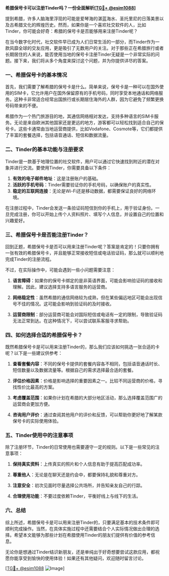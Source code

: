 **希腊保号卡可以注册Tinder吗？一份全面解析[[TG💪+ @esim1088](https://t.me/s/esim1088)]**

提到希腊，许多人脑海里浮现的可能是爱琴海的湛蓝海水、圣托里尼的日落美景以及古希腊文化的辉煌历史。然而，如果你是一个喜欢社交软件的人，比如Tinder，你可能会好奇：希腊的保号卡是否能够用来注册Tinder呢？

在当今数字化时代，社交软件早已成为人们日常生活的一部分，而Tinder作为一款风靡全球的交友应用，更是吸引了无数用户的关注。对于那些正在希腊旅行或者长期居住的人来说，能否使用当地的保号卡注册Tinder无疑是一个非常实际的问题。接下来，我们将从多个角度来探讨这个问题，并为你提供详尽的答案。

### 一、希腊保号卡的基本情况

首先，我们需要了解希腊的保号卡是什么。简单来说，保号卡是一种可以在国外使用的SIM卡，它允许用户在国外保留原有的手机号码，同时享受本地通话和网络服务。这种卡非常适合经常出国旅行或长期居住海外的人群，因为它避免了频繁更换号码带来的不便。

希腊作为一个热门旅游目的地，其通信网络相对发达，支持多种语言的SIM卡服务。无论是来自欧洲其他国家还是更远的地方，游客都可以轻松找到适合自己的保号卡。这些卡通常由当地运营商提供，比如Vodafone、Cosmote等，它们都提供了丰富的套餐选择，包括语音通话、短信和数据流量。

### 二、Tinder的基本功能与注册要求

Tinder是一款基于地理位置的社交软件，用户可以通过它快速找到附近的潜在对象并进行交流。要使用Tinder，你需要具备以下条件：

1. **有效的电子邮件地址**：这是注册账户的基础。
2. **活跃的手机号码**：Tinder需要验证你的手机号码，以确保账户的真实性。
3. **稳定的互联网连接**：无论是Wi-Fi还是移动数据，都需要保证良好的网络环境。

在注册过程中，Tinder会发送一条验证码短信到你的手机上，用于验证身份。一旦完成注册，你可以开始上传个人资料照片、填写个人信息，并设置自己的位置和兴趣爱好。

### 三、希腊保号卡是否能注册Tinder？

回到正题，希腊保号卡是否可以用来注册Tinder呢？答案是肯定的！只要你拥有一张有效的希腊保号卡，并且能够正常接收短信或电话验证码，那么就可以顺利地完成Tinder的注册流程。

不过，在实际操作中，可能会遇到一些小问题需要注意：

1. **语言障碍**：如果你的保号卡绑定的是非英语界面，可能会影响验证码的接收和理解。因此，建议选择支持多语言服务的运营商。
   
2. **网络稳定性**：虽然希腊的通信网络较为成熟，但在某些偏远地区可能会出现信号不佳的情况。这可能会影响到验证码的及时接收。

3. **运营商限制**：部分运营商可能会对国际短信或电话有一定的限制，导致验证码无法正常到达。在这种情况下，可以尝试联系客服寻求帮助。

### 四、如何选择合适的希腊保号卡？

既然希腊保号卡是可以用来注册Tinder的，那么我们应该如何挑选一张合适的卡呢？以下是一些建议供参考：

1. **查看套餐内容**：不同的保号卡提供的套餐内容各不相同，包括语音通话时长、短信数量以及数据流量等。根据自己的需求选择最合适的套餐。

2. **评估价格因素**：价格是影响选择的重要因素之一。比较不同运营商的价格，寻找性价比最高的方案。

3. **考虑覆盖范围**：如果你计划在希腊的大部分地区活动，那么选择覆盖范围广的运营商会更加方便。

4. **咨询用户评价**：通过查阅其他用户的评价和反馈，可以帮助你更好地了解某款保号卡的实际使用体验。

### 五、Tinder使用中的注意事项

除了注册环节，Tinder的日常使用也需要遵守一定的规则。以下是一些常见的注意事项：

1. **保持真实资料**：上传真实的照片和个人信息有助于提高匹配成功率。
   
2. **尊重他人**：无论是在聊天还是约会中，都要保持礼貌和尊重对方。

3. **注意安全**：初次见面时尽量选择公共场所，并告知亲友自己的行踪。

4. **合理使用功能**：不要过度依赖Tinder，平衡好线上与线下的生活。

### 六、总结

综上所述，希腊保号卡是可以用来注册Tinder的，只要满足基本的技术条件即可顺利完成操作。当然，在具体实施过程中还需要结合个人实际情况做出合理的选择。希望本文能够为那些计划在希腊使用Tinder的朋友们提供有价值的参考信息。

无论你是想通过Tinder结识新朋友，还是单纯出于好奇想要尝试这款应用，都祝愿你能享受到愉快的使用体验！如果还有其他疑问，欢迎随时留言讨论。

[[TG💪+ @esim1088](https://t.me/s/esim1088) ![Image](https://i.postimg.cc/4NQfJmqS/Snipaste-2025-05-13-00-14-12.png)]